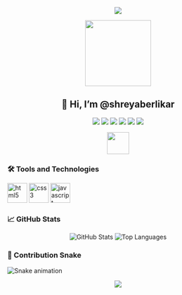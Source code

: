 <p align="center">
  <img src="https://capsule-render.vercel.app/api?text=Welcome!&animation=fadeIn&type=waving&color=gradient&height=100"/>
</p>

<p align="center">
  <img src="https://user-images.githubusercontent.com/46517096/166974368-9798f39f-1f46-499c-b14e-81f0a3f83a06.png" width="150"/>
</p>

<h2 align="center">👋 Hi, I’m @shreyaberlikar</h2>
<div align="center">
  <p align="center">
    <img src="https://img.shields.io/badge/interested%20in-Web%20Design%20and%20Development-blue" />
    <img src="https://img.shields.io/badge/learning-HTML%2C%20CSS%2C%20JavaScript-brightgreen" />
    <img src="https://img.shields.io/badge/collaborate-Beginner--Friendly%20Projects-yellow" />
    <img src="https://img.shields.io/badge/contact%20me-LinkedIn-blue" />
    <img src="https://img.shields.io/badge/pronouns-She%2FHer-orange" />
    <img src="https://img.shields.io/badge/fun%20fact-Hide%20and%20Seek%20with%20Bugs-red" />
  </p>
</div>

<p align="center">
  <a href="https://www.linkedin.com/in/shreya-berlikar">
    <img height="50" src="https://user-images.githubusercontent.com/46517096/166974368-9798f39f-1f46-499c-b14e-81f0a3f83a06.png"/>
  </a>
</p>

### 🛠️ Tools and Technologies
<p align="left">
  <img src="https://cdn.jsdelivr.net/gh/devicons/devicon/icons/html5/html5-original.svg" alt="html5" width="45" height="45"/>
  <img src="https://cdn.jsdelivr.net/gh/devicons/devicon/icons/css3/css3-original.svg" alt="css3" width="45" height="45"/>
  <img src="https://cdn.jsdelivr.net/gh/devicons/devicon/icons/javascript/javascript-original.svg" alt="javascript" width="45" height="45"/>
</p>

### 📈 GitHub Stats
<p align="center">
  <img src="https://github-readme-stats.vercel.app/api?username=shreyaberlikar&show_icons=true&theme=radical" alt="GitHub Stats"/>
  <img src="https://github-readme-stats.vercel.app/api/top-langs/?username=shreyaberlikar&layout=compact&theme=radical" alt="Top Languages"/>
</p>

### 🐍 Contribution Snake
![Snake animation](https://github.com/shreyaberlikar/shreyaberlikar/blob/output/github-contribution-grid-snake.svg)

<p align="center">
  <img src="https://capsule-render.vercel.app/api?type=wave&color=gradient&height=200&section=footer"/>
</p>
